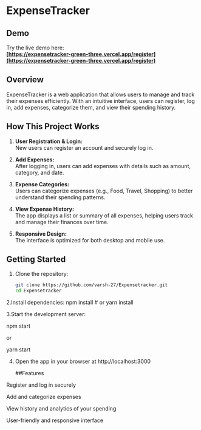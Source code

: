 # ExpenseTracker



## Demo

Try the live demo here:  
**[https://expensetracker-green-three.vercel.app/register](https://expensetracker-green-three.vercel.app/register)**

## Overview

ExpenseTracker is a web application that allows users to manage and track their expenses efficiently. With an intuitive interface, users can register, log in, add expenses, categorize them, and view their spending history.

## How This Project Works

1. **User Registration & Login:**  
   New users can register an account and securely log in.

2. **Add Expenses:**  
   After logging in, users can add expenses with details such as amount, category, and date.

3. **Expense Categories:**  
   Users can categorize expenses (e.g., Food, Travel, Shopping) to better understand their spending patterns.

4. **View Expense History:**  
   The app displays a list or summary of all expenses, helping users track and manage their finances over time.

5. **Responsive Design:**  
   The interface is optimized for both desktop and mobile use.

## Getting Started

1. Clone the repository:
   ```bash
   git clone https://github.com/varsh-27/Expensetracker.git
   cd Expensetracker


2.Install dependencies:
  npm install
    # or
  yarn install

3.Start the development server:

npm start

 or
 
yarn start

4. Open the app in your browser at http://localhost:3000


   ##Features

   
Register and log in securely


Add and categorize expenses


View history and analytics of your spending


User-friendly and responsive interface


